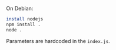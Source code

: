 On Debian:
```bash
install nodejs
npm install .
node .
```
Parameters are hardcoded in the `index.js`.
